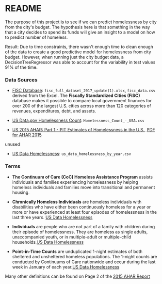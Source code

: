# README

The purpose of this project is to see if we can predict homelessness by city from the city's budget. The hypothesis here is that something in the way that a city decides to spend its funds will give an insight to a model on how to predict number of homeless.

Result: Due to time constraints, there wasn't enough time to clean enough of the data to create a good predictive model for homelessness from city budget. However, when running just the city budget data, a DecisionTreeRegressor was able to account for the variability in test values 91% of the time. 

### Data Sources
- [FISC Database](https://www.lincolninst.edu/research-data/data-toolkits/fiscally-standardized-cities/search-database): `fisc_full_dataset_2017_update(1).xlsx`, `fisc_data.csv` derived from the Excel. The **Fiscally Standardized Cities (FiSC)** database makes it possible to compare local government finances for over 200 of the largest U.S. cities across more than 120 categories of revenues, expenditures, debt, and assets. 


- [US Data.gov Homelessness Count](https://catalog.data.gov/dataset/homelessness-count-usa): `Homelessness_Count_-_USA.csv` 

- [US 2015 AHAR: Part 1 - PIT Estimates of Homelessness in the U.S.](https://www.hudexchange.info/resource/4832/2015-ahar-part-1-pit-estimates-of-homelessness/), [PDF for AHAR 2015](https://www.huduser.gov/portal/sites/default/files/pdf/2015-AHAR-Part-1.pdf)

unused
- [US Data Homelessness](https://datahub.io/gavram/homelessness#readme): `us_data_homelessness_by_year.csv`




### Terms

- **The Continuum of Care (CoC) Homeless Assistance Program** assists individuals and families experiencing homelessness by helping homeless individuals and families move into transitional and permanent housing. 


- **Chronically Homeless Individuals** are homeless individuals with disabilities who have either been continuously homeless for a year or more or have experienced at least four episodes of homelessness in the last three years. [US Data Homelessness](https://www.hudexchange.info/resource/4832/2015-ahar-part-1-pit-estimates-of-homelessness/)

- **Individuals** are people who are not part of a family with children during their episode of homelessness. They are homeless as single adults, unaccompanied youth, or in multiple-adult or multiple-child households.[US Data Homelessness](https://www.hudexchange.info/resource/4832/2015-ahar-part-1-pit-estimates-of-homelessness/)

- **Point-in-Time Counts** are unduplicated 1-night estimates of both sheltered and unsheltered homeless populations. The 1-night counts are conducted by Continuums of Care nationwide and occur during the last week in January of each year.[US Data Homelessness](https://www.hudexchange.info/resource/4832/2015-ahar-part-1-pit-estimates-of-homelessness/)

Many other definitions can be found on Page 2 of the [2015 AHAR Report](https://www.huduser.gov/portal/sites/default/files/pdf/2015-AHAR-Part-1.pdf)